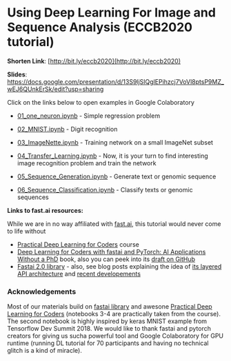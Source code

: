 #  Using Deep Learning For Image and Sequence Analysis (ECCB2020 tutorial)

**Shorten Link**: [http://bit.ly/eccb2020](http://bit.ly/eccb2020)

**Slides**: https://docs.google.com/presentation/d/13S9ljSIQglEPihzcj7VoVl8ptsP9MZ_wEJ6QUnkErSk/edit?usp=sharing 

Click on the links below to open examples in Google Colaboratory

* [01_one_neuron.ipynb](https://colab.research.google.com/github/ML-Bioinfo-CEITEC/ECCB2020/blob/master/notebooks/01_one_neuron.ipynb) - Simple regression problem

* [02_MNIST.ipynb](https://colab.research.google.com/github/ML-Bioinfo-CEITEC/ECCB2020/blob/master/notebooks/02_MNIST.ipynb) - Digit recognition

* [03_ImageNette.ipynb](https://colab.research.google.com/github/ML-Bioinfo-CEITEC/ECCB2020/blob/master/notebooks/03_ImageNette.ipynb) - Training network on a small ImageNet subset

* [04_Transfer_Learning.ipynb](https://colab.research.google.com/github/ML-Bioinfo-CEITEC/ECCB2020/blob/master/notebooks/04_Transfer_Learning.ipynb) - Now, it is your turn to find interesting image recognition problem and train the network

* [05_Sequence_Generation.ipynb](https://colab.research.google.com/github/ML-Bioinfo-CEITEC/ECCB2020/blob/master/notebooks/05_Sequence_Generation.ipynb) - Generate text or genomic sequence

* [06_Sequence_Classification.ipynb](https://colab.research.google.com/github/ML-Bioinfo-CEITEC/ECCB2020/blob/master/notebooks/06_Sequence_Classification.ipynb) - Classify texts or genomic sequences


**Links to fast.ai resources:**

While we are in no way affiliated with [fast.ai](http://fast.ai), this tutorial would never come to life without
* [Practical Deep Learning for Coders](https://course.fast.ai/) course
* [Deep Learning for Coders with fastai and PyTorch: AI Applications Without a PhD](https://www.amazon.com/gp/product/1492045527?pf_rd_r=HX2WAB4083SSN58HSM9Z&pf_rd_p=edaba0ee-c2fe-4124-9f5d-b31d6b1bfbee) book, also you can peek into its [draft on GitHub](https://github.com/fastai/fastbook)
* [Fastai 2.0 library](https://docs.fast.ai/) - also, see blog posts explaining the idea of [its layered API architecture](https://www.fast.ai/2020/02/13/fastai-A-Layered-API-for-Deep-Learning/) and [recent developements](https://www.fast.ai/2020/08/21/fastai2-launch/)


### Acknowledgements

Most of our materials build on [fastai library](https://docs.fast.ai/) and awesone [Practical Deep Learning for Coders](https://course.fast.ai/) (notebooks 3-4 are practically taken from the course). The second notebook is highly inspired by keras MNIST example from Tensorflow Dev Summit 2018. We would like to thank fastai and pytorch creators for giving us sucha powerful tool and Google Colaboratory for GPU runtime (running DL tutorial for 70 participants and having no technical glitch is a kind of miracle). 

